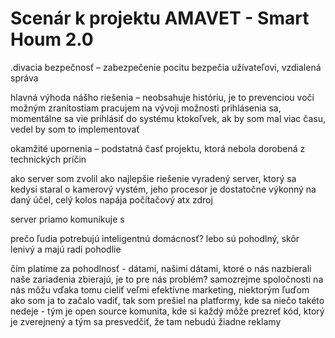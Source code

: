 # Scenár k projektu AMAVET - Smart Houm 2.0
.divacia bezpečnosť – zabezpečenie pocitu bezpečia užívateľovi, vzdialená správa

hlavná výhoda nášho riešenia – neobsahuje históriu, je to prevenciou voči možným zranitostiam
pracujem na vývoji možnosti prihlásenia sa, momentálne sa vie prihlásiť do systému ktokoľvek, ak by som mal viac času, vedel by som to implementovať

okamžité upornenia – podstatná časť projektu, ktorá nebola dorobená z technických príčin

ako server som zvolil ako najlepšie riešenie vyradený server, ktorý sa kedysi staral o kamerový vystém, jeho procesor je dostatočne výkonný na daný účel, celý kolos napája počítačový atx zdroj

server priamo komunikuje s


prečo ľudia potrebujú inteligentnú domácnosť? lebo sú pohodlný, skôr lenivý a majú radi pohodlie

čím platíme za pohodlnosť - dátami, našimi dátami, ktoré o nás nazbierali naše zariadenia zbierajú, je to pre nás problém? samozrejme spoločnosti na nás môžu vďaka tomu cieliť veľmi efektívne marketing, niektorým ľuďom ako som ja to  začalo vadiť, tak som prešiel na platformy, kde sa niečo takéto nedeje - tým je open source komunita, kde si každý môže prezreť kód, ktorý je zverejnený a tým sa presvedčiť, že tam nebudú žiadne reklamy


